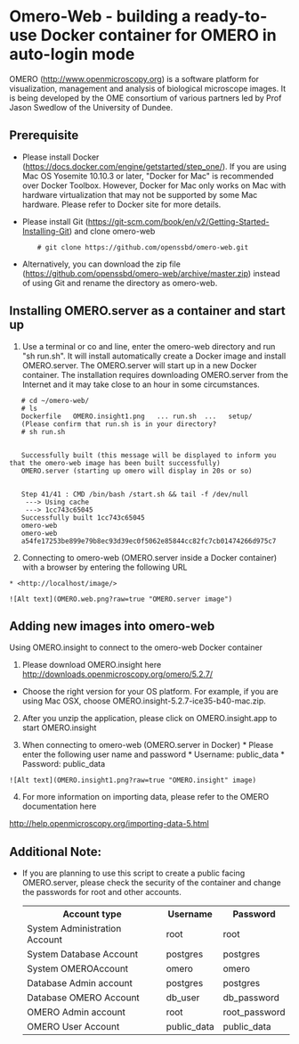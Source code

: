 # Omero-Web - building a ready-to-use Docker container for OMERO in auto-login mode


OMERO (<http://www.openmicroscopy.org>) is a software platform for visualization, management and analysis of biological microscope images. It is being developed by the OME consortium of various partners led by Prof Jason Swedlow of the University of Dundee. 


## Prerequisite

* Please install Docker (<https://docs.docker.com/engine/getstarted/step_one/>).
If you are using Mac OS Yosemite 10.10.3 or later, "Docker for Mac" is recommended over Docker Toolbox. However, Docker for Mac only works on Mac with hardware virtualization that may not be supported by some Mac hardware. Please refer to Docker site for more details.

* Please install Git (https://git-scm.com/book/en/v2/Getting-Started-Installing-Git) and clone omero-web
```
       # git clone https://github.com/openssbd/omero-web.git
```
* Alternatively, you can download the zip file (https://github.com/openssbd/omero-web/archive/master.zip) instead of using Git and rename the directory as omero-web.

## Installing OMERO.server as a container and start up

  1. Use a terminal or co and line, enter the omero-web directory and run "sh run.sh". It will install automatically create a Docker image and install OMERO.server. The OMERO.server will start up in a new Docker container. The installation requires downloading OMERO.server from the Internet and it may take close to an hour in some circumstances.
  
 ```
    # cd ~/omero-web/
    # ls
    Dockerfile   OMERO.insight1.png   ... run.sh  ...   setup/
    (Please confirm that run.sh is in your directory?
    # sh run.sh

    
    Successfully built (this message will be displayed to inform you that the omero-web image has been built successfully)
    OMERO.server (starting up omero will display in 20s or so)
    

    Step 41/41 : CMD /bin/bash /start.sh && tail -f /dev/null
     ---> Using cache
     ---> 1cc743c65045
    Successfully built 1cc743c65045
    omero-web
    omero-web
    a54fe17253be899e79b8ec93d39ec0f5062e85844cc82fc7cb01474266d975c7
```
    
  2. Connecting to omero-web (OMERO.server inside a Docker container) with a browser by entering the following URL
  
    * <http://localhost/image/>
    
    ![Alt text](OMERO.web.png?raw=true "OMERO.server image")
    

## Adding new images into omero-web

Using OMERO.insight to connect to the omero-web Docker container

1. Please download OMERO.insight here <http://downloads.openmicroscopy.org/omero/5.2.7/> 
  * Choose the right version for your OS platform. For example, if you are using Mac OSX, choose OMERO.insight-5.2.7-ice35-b40-mac.zip.
    
  2. After you unzip the application, please click on OMERO.insight.app to start OMERO.insight
  
  3. When connecting to omero-web (OMERO.server in Docker)
    * Please enter the following user name and password
    * Username: public_data
    * Password: public_data

    ![Alt text](OMERO.insight1.png?raw=true "OMERO.insight" image)
    
  4. For more information on importing data, please refer to the OMERO documentation here

http://help.openmicroscopy.org/importing-data-5.html 

## Additional Note:

* If you are planning to use this script to create a public facing OMERO.server, please check the security of the container and change the passwords for root and other accounts.

    <table class="wiki">
    <tr><th><strong>Account type </strong></th><th><strong>Username</strong></th><th><strong>Password</strong></th></tr>
    <tr><td>System Administration Account</td><td>root</td><td>root</td></tr>
    <tr><td>System Database Account</td><td>postgres</td><td>postgres</td></tr>
    <tr><td>System OMEROAccount</td><td>omero</td><td>omero</td></tr>
    <tr><td>Database Admin account</td><td>postgres</td><td>postgres</td></tr>
    <tr><td>Database OMERO Account</td><td>db_user</td><td>db_password</td></tr>
    <tr><td>OMERO Admin account</td><td>root</td><td>root_password</td></tr>
    <tr><td>OMERO User Account</td><td>public_data</td><td>public_data</td></tr>
    </table>


